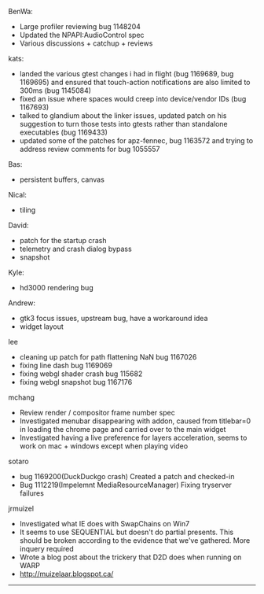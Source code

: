 BenWa:
* Large profiler reviewing bug 1148204
* Updated the NPAPI:AudioControl spec
* Various discussions + catchup + reviews



kats:
* landed the various gtest changes i had in flight (bug 1169689, bug 1169695) and ensured that touch-action notifications are also limited to 300ms (bug 1145084)
* fixed an issue where spaces would creep into device/vendor IDs (bug 1167693)
* talked to glandium about the linker issues, updated patch on his suggestion to turn those tests into gtests rather than standalone executables (bug 1169433)
* updated some of the patches for apz-fennec, bug 1163572 and trying to address review comments for bug 1055557



Bas:
* persistent buffers, canvas



Nical:
* tiling



David:
* patch for the startup crash
* telemetry and crash dialog bypass
* snapshot 



Kyle:
* hd3000 rendering bug



Andrew:
* gtk3 focus issues, upstream bug, have a workaround idea
* widget layout



lee
* cleaning up patch for path flattening NaN bug 1167026
* fixing line dash bug 1169069
* fixing webgl shader crash bug 115682
* fixing webgl snapshot bug 1167176



mchang
* Review render / compositor frame number spec
* Investigated menubar disappearing with addon, caused from titlebar=0 in loading the chrome page and carried over to the main widget
* Investigated having a live preference for layers acceleration, seems to work on mac + windows except when playing video



sotaro
* bug 1169200(DuckDuckgo crash) Created a patch and checked-in
* Bug 1112219(Impelemnt MediaResourceManager) Fixing tryserver failures



jrmuizel
* Investigated what IE does with SwapChains on Win7
* It seems to use SEQUENTIAL but doesn't do partial presents. This should be broken according to the evidence that we've gathered. More inquery required
* Wrote a blog post about the trickery that D2D does when running on WARP
* http://muizelaar.blogspot.ca/




________________


